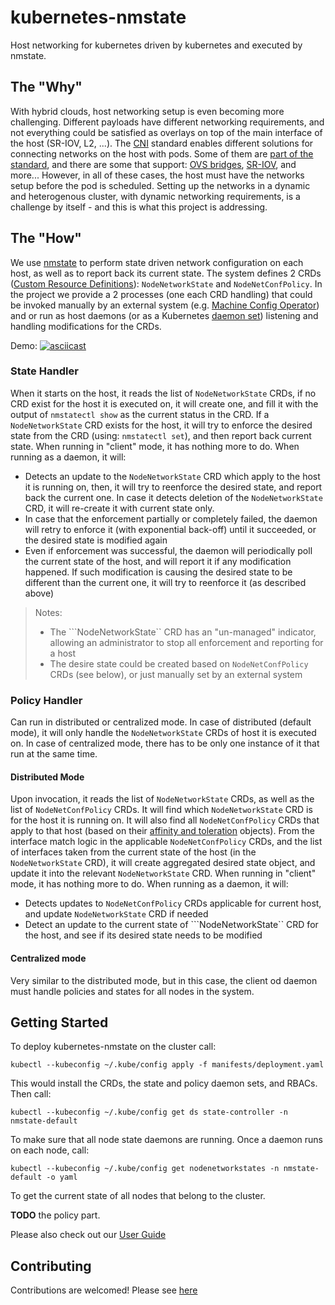 # kubernetes-nmstate
Host networking for kubernetes driven by kubernetes and executed by nmstate.
## The "Why"
With hybrid clouds, host networking setup is even becoming more challenging. Different payloads have different networking requirements, and not everything could be satisfied as overlays on top of the main interface of the host (SR-IOV, L2, ...).
The [CNI](https://github.com/containernetworking/cni) standard enables different solutions for connecting networks on the host with pods. Some of them are [part of the standard](https://github.com/containernetworking/cni), and there are some that support: [OVS bridges](https://github.com/containernetworking/cni), [SR-IOV](https://github.com/containernetworking/cni), and more...
However, in all of these cases, the host must have the networks setup before the pod is scheduled. Setting up the networks in a dynamic and heterogenous cluster, with dynamic networking requirements, is a challenge by itself - and this is what this project is addressing.
## The "How"
We use [nmstate](https://nmstate.github.io/) to perform state driven network configuration on each host, as well as to report back its current state. 
The system defines 2 CRDs ([Custom Resource Definitions](https://kubernetes.io/docs/concepts/extend-kubernetes/api-extension/custom-resources/)): ```NodeNetworkState``` and ```NodeNetConfPolicy```. 
In the project we provide a 2 processes (one each CRD handling) that could be invoked manually by an external system (e.g. [Machine Config Operator](https://github.com/openshift/machine-config-operator)) and or run as host daemons (or as a Kubernetes [daemon set](https://kubernetes.io/docs/concepts/workloads/controllers/daemonset/)) listening and handling modifications for the CRDs.

Demo:
[![asciicast](https://asciinema.org/a/N8SxVuGzMKT2V80xbSkWwh2r6.svg)](https://asciinema.org/a/N8SxVuGzMKT2V80xbSkWwh2r6)

### State Handler
When it starts on the host, it reads the list of ```NodeNetworkState``` CRDs, if no CRD exist for the host it is executed on, it will create one, and fill it with the output of ```nmstatectl show``` as the current status in the CRD. If a ```NodeNetworkState``` CRD exists for the host, it will try to enforce the desired state from the CRD (using: ```nmstatectl set```), and then report back current state.
When running in "client" mode, it has nothing more to do. When running as a daemon, it will:
- Detects an update to the ```NodeNetworkState``` CRD which apply to the host it is running on, then, it will try to reenforce the desired state, and report back the current one. In case it detects deletion of the ```NodeNetworkState``` CRD, it will re-create it with current state only.
- In case that the enforcement partially or completely failed, the daemon will retry to enforce it (with exponential back-off) until it succeeded, or the desired state is modified again
- Even if enforcement was successful, the daemon will periodically poll the current state of the host, and will report it if any modification happened. If such modification is causing the desired state to be different than the current one, it will try to reenforce it (as described above)
> Notes:
> - The ```NodeNetworkState`` CRD has an "un-managed" indicator, allowing an administrator to stop all enforcement and reporting for a host
> - The desire state could be created based on ```NodeNetConfPolicy``` CRDs (see below), or just manually set by an external system
### Policy Handler
Can run in distributed or centralized mode. In case of distributed (default mode), it will only handle the ```NodeNetworkState``` CRDs of host it is executed on. In case of centralized mode, there has to be only one instance of it that run at the same time.
#### Distributed Mode
Upon invocation, it reads the list of ```NodeNetworkState``` CRDs, as well as the list of ```NodeNetConfPolicy``` CRDs. It will find which ```NodeNetworkState``` CRD is for the host it is running on. It will also find all ```NodeNetConfPolicy``` CRDs that apply to that host (based on their [affinity and toleration](https://kubernetes.io/docs/concepts/configuration/assign-pod-node/#affinity-and-anti-affinity) objects). From the interface match logic in the applicable ```NodeNetConfPolicy``` CRDs, and the list of interfaces taken from the current state of the host (in the ```NodeNetworkState``` CRD), it will create aggregated desired state object, and update it into the relevant ```NodeNetworkState``` CRD.
When running in "client" mode, it has nothing more to do. When running as a daemon, it will:
- Detects updates to ```NodeNetConfPolicy``` CRDs applicable for current host, and update ```NodeNetworkState``` CRD if needed
- Detect an update to the current state of ```NodeNetworkState`` CRD for the host, and see if its desired state needs to be modified
#### Centralized mode
Very similar to the distributed mode, but in this case, the client od daemon must handle policies and states for all nodes in the system.
## Getting Started
To deploy kubernetes-nmstate on the cluster call:
```
kubectl --kubeconfig ~/.kube/config apply -f manifests/deployment.yaml
```
This would install the CRDs, the state and policy daemon sets, and RBACs. Then call:
```
kubectl --kubeconfig ~/.kube/config get ds state-controller -n nmstate-default
```
To make sure that all node state daemons are running. Once a daemon runs on each node, call:
```
kubectl --kubeconfig ~/.kube/config get nodenetworkstates -n nmstate-default -o yaml
```
To get the current state of all nodes that belong to the cluster.

__TODO__ the policy part.

Please also check out our [User Guide](https://github.com/nmstate/kubernetes-nmstate/tree/master/docs/user-guide.md)
## Contributing
Contributions are welcomed! Please see [here](https://github.com/nmstate/kubernetes-nmstate/tree/master/docs/developer-guide.md)
